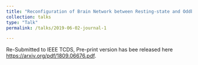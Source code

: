 ```yaml
---
title: "Reconfiguration of Brain Network between Resting-state and Oddball Paradigm"
collection: talks
type: "Talk"
permalink: /talks/2019-06-02-journal-1

---
```

Re-Submitted to IEEE TCDS, Pre-print version has bee released here https://arxiv.org/pdf/1809.06676.pdf.
